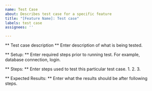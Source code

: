 ```yaml
---
name: Test Case
about: Describes test case for a specific feature
title: "[Feature Name]: Test case"
labels: test case
assignees: ''

---
```


** Test case description **
Enter description of what is being tested.

** Setup: **
Enter required steps prior to running test.  For example, database connection, login.

** Steps: **
Enter steps used to test this particular test case.
1. 
2.
3.

** Expected Results: **
Enter what the results should be after following steps.
